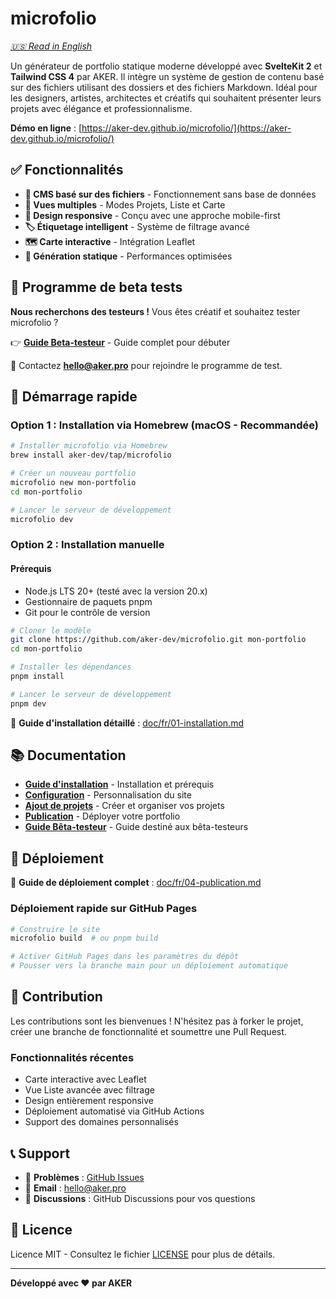 # microfolio

*[🇺🇸 Read in English](README.md)*

Un générateur de portfolio statique moderne développé avec **SvelteKit 2** et **Tailwind CSS 4** par AKER. Il intègre un système de gestion de contenu basé sur des fichiers utilisant des dossiers et des fichiers Markdown. Idéal pour les designers, artistes, architectes et créatifs qui souhaitent présenter leurs projets avec élégance et professionnalisme.

**Démo en ligne** : [https://aker-dev.github.io/microfolio/](https://aker-dev.github.io/microfolio/)

## ✅ Fonctionnalités

- **📁 CMS basé sur des fichiers** - Fonctionnement sans base de données
- **🎨 Vues multiples** - Modes Projets, Liste et Carte
- **📱 Design responsive** - Conçu avec une approche mobile-first
- **🏷️ Étiquetage intelligent** - Système de filtrage avancé
- **🗺️ Carte interactive** - Intégration Leaflet
- **🚀 Génération statique** - Performances optimisées

## 🧪 Programme de beta tests

**Nous recherchons des testeurs !** Vous êtes créatif et souhaitez tester microfolio ?

👉 **[Guide Beta-testeur](doc/fr/guide-beta-testeurs.md)** - Guide complet pour débuter

📧 Contactez **hello@aker.pro** pour rejoindre le programme de test.

## 🚀 Démarrage rapide

### Option 1 : Installation via Homebrew (macOS - Recommandée)

```bash
# Installer microfolio via Homebrew
brew install aker-dev/tap/microfolio

# Créer un nouveau portfolio
microfolio new mon-portfolio
cd mon-portfolio

# Lancer le serveur de développement
microfolio dev
```

### Option 2 : Installation manuelle

#### Prérequis

- Node.js LTS 20+ (testé avec la version 20.x)
- Gestionnaire de paquets pnpm
- Git pour le contrôle de version

```bash
# Cloner le modèle
git clone https://github.com/aker-dev/microfolio.git mon-portfolio
cd mon-portfolio

# Installer les dépendances
pnpm install

# Lancer le serveur de développement
pnpm dev
```

📖 **Guide d'installation détaillé** : [doc/fr/01-installation.md](doc/fr/01-installation.md)

## 📚 Documentation

- **[Guide d'installation](doc/fr/01-installation.md)** - Installation et prérequis
- **[Configuration](doc/fr/02-configuration.md)** - Personnalisation du site
- **[Ajout de projets](doc/fr/03-ajout-projets.md)** - Créer et organiser vos projets
- **[Publication](doc/fr/04-publication.md)** - Déployer votre portfolio
- **[Guide Bêta-testeur](doc/fr/guide-beta-testeurs.md)** - Guide destiné aux bêta-testeurs

## 🚀 Déploiement

📖 **Guide de déploiement complet** : [doc/fr/04-publication.md](doc/fr/04-publication.md)

### Déploiement rapide sur GitHub Pages

```bash
# Construire le site
microfolio build  # ou pnpm build

# Activer GitHub Pages dans les paramètres du dépôt
# Pousser vers la branche main pour un déploiement automatique
```

## 🤝 Contribution

Les contributions sont les bienvenues ! N'hésitez pas à forker le projet, créer une branche de fonctionnalité et soumettre une Pull Request.

### Fonctionnalités récentes

- Carte interactive avec Leaflet
- Vue Liste avancée avec filtrage
- Design entièrement responsive
- Déploiement automatisé via GitHub Actions
- Support des domaines personnalisés

## 📞 Support

- 🐛 **Problèmes** : [GitHub Issues](https://github.com/aker-dev/microfolio/issues)
- 📧 **Email** : hello@aker.pro
- 💬 **Discussions** : GitHub Discussions pour vos questions

## 📄 Licence

Licence MIT - Consultez le fichier [LICENSE](LICENSE) pour plus de détails.

---

**Développé avec ❤️ par AKER**
